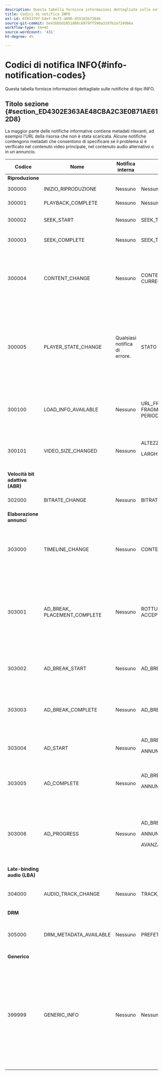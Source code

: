 ```yaml
---
description: Questa tabella fornisce informazioni dettagliate sulle notifiche di tipo INFO.
title: Codici di notifica INFO
exl-id: 6f813797-b4ef-4e75-a096-d55103b7304b
source-git-commit: be43bbbd1051886c8979ff590a3197b2a7249b6a
workflow-type: tm+mt
source-wordcount: '431'
ht-degree: 4%

---
```


# Codici di notifica INFO{#info-notification-codes}

Questa tabella fornisce informazioni dettagliate sulle notifiche di tipo INFO.

## Titolo sezione {#section_ED4302E363AE48CBA2C3E0B71AE612D8}

La maggior parte delle notifiche informative contiene metadati rilevanti, ad esempio l’URL della risorsa che non è stata scaricata. Alcune notifiche contengono metadati che consentono di specificare se il problema si è verificato nel contenuto video principale, nel contenuto audio alternativo o in un annuncio.

<table frame="all" colsep="1" rowsep="1" id="table_503463046E764A87B10EB5D8B294EB23"> 
 <thead> 
  <tr rowsep="1"> 
   <th colname="1" class="entry"> Codice </th> 
   <th colname="2" class="entry"> Nome </th> 
   <th colname="3" class="entry"> Notifica interna </th> 
   <th colname="4" class="entry"> Chiavi metadati </th> 
   <th colname="5" class="entry"> Commenti </th> 
  </tr> 
 </thead>
 <tbody> 
  <tr rowsep="1"> 
   <td colname="1"><b>Riproduzione</b> </td> 
   <td colname="2"> </td> 
   <td colname="3"> </td> 
   <td colname="4"> </td> 
   <td colname="5"> </td> 
  </tr> 
  <tr rowsep="1"> 
   <td colname="1"><span class="codeph"> 300000 </span> </td> 
   <td colname="2"><span class="codeph"> INIZIO_RIPRODUZIONE </span> </td> 
   <td colname="3"> Nessuno </td> 
   <td colname="4"> Nessuno </td> 
   <td colname="5"> Riproduzione avviata. </td> 
  </tr> 
  <tr rowsep="1"> 
   <td colname="1"><span class="codeph"> 300001 </span> </td> 
   <td colname="2"><span class="codeph"> PLAYBACK_COMPLETE </span> </td> 
   <td colname="3"> Nessuno </td> 
   <td colname="4"> Nessuno </td> 
   <td colname="5"> Riproduzione completata. </td> 
  </tr> 
  <tr rowsep="1"> 
   <td colname="1"><span class="codeph"> 300002 </span> </td> 
   <td colname="2"><span class="codeph"> SEEK_START </span> </td> 
   <td colname="3"> Nessuno </td> 
   <td colname="4"><span class="codeph"> SEEK_TIME</span> </td> 
   <td colname="5"> È stata avviata un’operazione di ricerca. </td> 
  </tr> 
  <tr rowsep="1"> 
   <td colname="1"><span class="codeph"> 300003 </span> </td> 
   <td colname="2"><span class="codeph"> SEEK_COMPLETE </span> </td> 
   <td colname="3"> Nessuno </td> 
   <td colname="4"><span class="codeph"> SEEK_TIME</span> </td> 
   <td colname="5"> Operazione di ricerca completata. </td> 
  </tr> 
  <tr rowsep="1"> 
   <td colname="1"><span class="codeph"> 300004 </span> </td> 
   <td colname="2"><span class="codeph"> CONTENT_CHANGE </span> </td> 
   <td colname="3"> Nessuno </td> 
   <td colname="4"> <span class="codeph"> CONTENT_ID</span> <span class="codeph"> CURRENT_MEDIA_TIME</span> </td> 
   <td colname="5"> Il tempo di riproduzione corrente ha superato il bordo tra il contenuto principale e quello alternativo. </td> 
  </tr> 
  <tr rowsep="1"> 
   <td colname="1"><span class="codeph"> 300005 </span> </td> 
   <td colname="2"><span class="codeph"> PLAYER_STATE_CHANGE </span> </td> 
   <td colname="3"> <p>Qualsiasi notifica di errore. </p> </td> 
   <td colname="4"><span class="codeph"> STATO </span> </td> 
   <td colname="5"> Lo stato del lettore è cambiato. Quando lo stato è ERROR, la notifica interna è l'oggetto di notifica dell'errore che ha attivato il passaggio allo stato ERROR. </td> 
  </tr> 
  <tr rowsep="1"> 
   <td colname="1"><span class="codeph"> 300100 </span> </td> 
   <td colname="2"><span class="codeph"> LOAD_INFO_AVAILABLE </span> </td> 
   <td colname="3"> <p>Nessuno </p> </td> 
   <td colname="4"> <span class="codeph"> URL_FRAMMENTO</span> <span class="codeph"> FRAGMENT_SIZE</span> <span class="codeph"> FRAGMENT_DOWNLOAD_DURATION</span> <span class="codeph"> PERIOD_INDEX</span> </td> 
   <td colname="5"> Fornisce informazioni relative al modo in cui i segmenti video vengono scaricati. </td> 
  </tr> 
  <tr rowsep="1"> 
   <td colname="1"><span class="codeph"> 300101 </span> </td> 
   <td colname="2"><span class="codeph"> VIDEO_SIZE_CHANGED </span> </td> 
   <td colname="3"> <p>Nessuno </p> </td> 
   <td colname="4"> <span class="codeph"> ALTEZZA</span> <p><span class="codeph"> LARGHEZZA</span> </p> </td> 
   <td colname="5"> Le dimensioni della finestra di riproduzione del video sono state modificate. </td> 
  </tr> 
  <tr rowsep="1"> 
   <td colname="1"><b>Velocità bit adattive (ABR)</b> </td> 
   <td colname="2"> </td> 
   <td colname="3"> </td> 
   <td colname="4"> </td> 
   <td colname="5"> </td> 
  </tr> 
  <tr rowsep="1"> 
   <td colname="1"><span class="codeph"> 302000 </span> </td> 
   <td colname="2"><span class="codeph"> BITRATE_CHANGE </span> </td> 
   <td colname="3"> <p>Nessuno </p> </td> 
   <td colname="4"><span class="codeph"> BITRATE </span><span class="codeph"> CURRENT_MEDIA_TIME </span> </td> 
   <td colname="5"> Il bitrate del video è cambiato. </td> 
  </tr> 
  <tr rowsep="1"> 
   <td colname="1"><b>Elaborazione annunci </b> </td> 
   <td colname="2"> </td> 
   <td colname="3"> </td> 
   <td colname="4"> </td> 
   <td colname="5"> </td> 
  </tr> 
  <tr rowsep="1"> 
   <td colname="1"><span class="codeph"> 303000 </span> </td> 
   <td colname="2"><span class="codeph"> TIMELINE_CHANGE </span> </td> 
   <td colname="3"> <p>Nessuno </p> </td> 
   <td colname="4"><span class="codeph"> CONTENT_ID </span><span class="codeph"> PERIOD_INDEX </span> </td> 
   <td colname="5"> La timeline è stata modificata (ad esempio, è stato aggiunto o rimosso contenuto alternativo). </td> 
  </tr> 
  <tr rowsep="1"> 
   <td colname="1"><span class="codeph"> 303001 </span> </td> 
   <td colname="2"><span class="codeph"> AD_BREAK_ PLACEMENT_COMPLETE </span> </td> 
   <td colname="3"> <p>Nessuno </p> </td> 
   <td colname="4"> <span class="codeph"> ROTTURA_ANNUNCIO_PROPOSTO</span> <span class="codeph"> ACCEPTED_AD_BREAK</span> </td> 
   <td colname="5"> Un’interruzione pubblicitaria proposta è stata accettata da TVSDK e inserita (integralmente o solo parzialmente) nella timeline di riproduzione. </td> 
  </tr> 
  <tr rowsep="1"> 
   <td colname="1"><span class="codeph"> 303002 </span> </td> 
   <td colname="2"><span class="codeph"> AD_BREAK_START </span> </td> 
   <td colname="3"> <p>Nessuno </p> </td> 
   <td colname="4"><span class="codeph"> AD_BREAK </span> </td> 
   <td colname="5"> La riproduzione di una particolare interruzione pubblicitaria è stata avviata. </td> 
  </tr> 
  <tr rowsep="1"> 
   <td colname="1"><span class="codeph"> 303003 </span> </td> 
   <td colname="2"><span class="codeph"> AD_BREAK_COMPLETE </span> </td> 
   <td colname="3"> <p>Nessuno </p> </td> 
   <td colname="4"><span class="codeph"> AD_BREAK </span> </td> 
   <td colname="5"> La riproduzione di una particolare interruzione pubblicitaria è stata completata. </td> 
  </tr> 
  <tr rowsep="1"> 
   <td colname="1"><span class="codeph"> 303004 </span> </td> 
   <td colname="2"><span class="codeph"> AD_START </span> </td> 
   <td colname="3"> <p>Nessuno </p> </td> 
   <td colname="4"> <span class="codeph"> AD_BREAK</span> <p><span class="codeph"> ANNUNCIO</span> </p> </td> 
   <td colname="5"> La riproduzione di un particolare annuncio è stata avviata. </td> 
  </tr> 
  <tr rowsep="1"> 
   <td colname="1"><span class="codeph"> 303005 </span> </td> 
   <td colname="2"><span class="codeph"> AD_COMPLETE </span> </td> 
   <td colname="3"> <p>Nessuno </p> </td> 
   <td colname="4"> <span class="codeph"> AD_BREAK</span> <p><span class="codeph"> ANNUNCIO</span> </p> </td> 
   <td colname="5"> La riproduzione di un particolare annuncio è stata completata. </td> 
  </tr> 
  <tr rowsep="1"> 
   <td colname="1"><span class="codeph"> 303006 </span> </td> 
   <td colname="2"><span class="codeph"> AD_PROGRESS </span> </td> 
   <td colname="3"> <p>Nessuno </p> </td> 
   <td colname="4"> <span class="codeph"> AD_BREAK</span> <p><span class="codeph"> ANNUNCIO</span> </p> <span class="codeph"> AVANZAMENTO</span> </td> 
   <td colname="5"> La riproduzione di un particolare annuncio ha raggiunto una certa percentuale di quel particolare annuncio. </td> 
  </tr> 
  <tr rowsep="1"> 
   <td colname="1"><b>Late-binding audio (LBA)</b> </td> 
   <td colname="2"> </td> 
   <td colname="3"> </td> 
   <td colname="4"> </td> 
   <td colname="5"> </td> 
  </tr> 
  <tr rowsep="1"> 
   <td colname="1"><span class="codeph"> 304000 </span> </td> 
   <td colname="2"><span class="codeph"> AUDIO_TRACK_CHANGE </span> </td> 
   <td colname="3"> <p>Nessuno </p> </td> 
   <td colname="4"><span class="codeph"> TRACK_ID </span><span class="codeph"> CURRENT_MEDIA_TIME </span> </td> 
   <td colname="5"> <p>La traccia audio è cambiata. </p> </td> 
  </tr> 
  <tr rowsep="1"> 
   <td colname="1"><b>DRM</b> </td> 
   <td colname="2"> </td> 
   <td colname="3"> </td> 
   <td colname="4"> </td> 
   <td colname="5"> </td> 
  </tr> 
  <tr rowsep="1"> 
   <td colname="1"><span class="codeph"> 305000 </span> </td> 
   <td colname="2"><span class="codeph"> DRM_METADATA_AVAILABLE </span> </td> 
   <td colname="3"> <p>Nessuno </p> </td> 
   <td colname="4"><span class="codeph"> PREFETCH_TIMESTAMP </span> </td> 
   <td colname="5"> <p>Sono disponibili nuovi dati DRM. </p> </td> 
  </tr> 
  <tr rowsep="1"> 
   <td colname="1"><b>Generico</b> </td> 
   <td colname="2"> </td> 
   <td colname="3"> </td> 
   <td colname="4"> </td> 
   <td colname="5"> </td> 
  </tr> 
  <tr rowsep="0"> 
   <td colname="1"><span class="codeph"> 399999 </span> </td> 
   <td colname="2"><span class="codeph"> GENERIC_INFO </span> </td> 
   <td colname="3"> <p>Nessuno </p> </td> 
   <td colname="4"> <p>Nessuno </p> </td> 
   <td colname="5"> <p>Contrassegna un evento informativo generico. Non effettivamente emesso da TVSDK. È solo un indicatore della fine dell’intervallo di codici numerici corrispondenti agli eventi informativi TVSDK. </p> </td> 
  </tr> 
 </tbody> 
</table>
